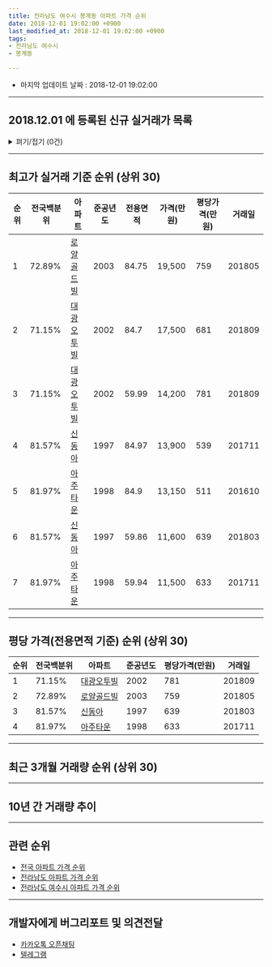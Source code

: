 ```yaml
---
title: 전라남도 여수시 봉계동 아파트 가격 순위
date: 2018-12-01 19:02:00 +0900
last_modified_at: 2018-12-01 19:02:00 +0900
tags:
- 전라남도 여수시
- 봉계동

---
```


* 마지막 업데이트 날짜 : 2018-12-01 19:02:00

---

## 2018.12.01 에 등록된 신규 실거래가 목록

<details>
<summary>펴기/접기 (0건)</summary>
<div markdown="1">

|아파트|전국백분위|준공년도|전용면적|가격(만원)|평당가격(만원)|거래일|
|---|---|---|---|---|---|---|
|없음|||||||


</div>
</details>

---

## 최고가 실거래 기준 순위 (상위 30)


|순위|전국백분위|아파트|준공년도|전용면적|가격(만원)|평당가격(만원)|거래일|
|---|---|---|---|---|---|---|---|
|1|72.89%|[로얄골드빌](https://search.naver.com/search.naver?query=%EC%A0%84%EB%9D%BC%EB%82%A8%EB%8F%84+%EC%97%AC%EC%88%98%EC%8B%9C+%EB%B4%89%EA%B3%84%EB%8F%99+%EB%A1%9C%EC%96%84%EA%B3%A8%EB%93%9C%EB%B9%8C)|2003|84.75|19,500|759|201805|
|2|71.15%|[대광오투빌](https://search.naver.com/search.naver?query=%EC%A0%84%EB%9D%BC%EB%82%A8%EB%8F%84+%EC%97%AC%EC%88%98%EC%8B%9C+%EB%B4%89%EA%B3%84%EB%8F%99+%EB%8C%80%EA%B4%91%EC%98%A4%ED%88%AC%EB%B9%8C)|2002|84.7|17,500|681|201809|
|3|71.15%|[대광오투빌](https://search.naver.com/search.naver?query=%EC%A0%84%EB%9D%BC%EB%82%A8%EB%8F%84+%EC%97%AC%EC%88%98%EC%8B%9C+%EB%B4%89%EA%B3%84%EB%8F%99+%EB%8C%80%EA%B4%91%EC%98%A4%ED%88%AC%EB%B9%8C)|2002|59.99|14,200|781|201809|
|4|81.57%|[신동아](https://search.naver.com/search.naver?query=%EC%A0%84%EB%9D%BC%EB%82%A8%EB%8F%84+%EC%97%AC%EC%88%98%EC%8B%9C+%EB%B4%89%EA%B3%84%EB%8F%99+%EC%8B%A0%EB%8F%99%EC%95%84)|1997|84.97|13,900|539|201711|
|5|81.97%|[아주타운](https://search.naver.com/search.naver?query=%EC%A0%84%EB%9D%BC%EB%82%A8%EB%8F%84+%EC%97%AC%EC%88%98%EC%8B%9C+%EB%B4%89%EA%B3%84%EB%8F%99+%EC%95%84%EC%A3%BC%ED%83%80%EC%9A%B4)|1998|84.9|13,150|511|201610|
|6|81.57%|[신동아](https://search.naver.com/search.naver?query=%EC%A0%84%EB%9D%BC%EB%82%A8%EB%8F%84+%EC%97%AC%EC%88%98%EC%8B%9C+%EB%B4%89%EA%B3%84%EB%8F%99+%EC%8B%A0%EB%8F%99%EC%95%84)|1997|59.86|11,600|639|201803|
|7|81.97%|[아주타운](https://search.naver.com/search.naver?query=%EC%A0%84%EB%9D%BC%EB%82%A8%EB%8F%84+%EC%97%AC%EC%88%98%EC%8B%9C+%EB%B4%89%EA%B3%84%EB%8F%99+%EC%95%84%EC%A3%BC%ED%83%80%EC%9A%B4)|1998|59.94|11,500|633|201711|


---

## 평당 가격(전용면적 기준) 순위 (상위 30)


|순위|전국백분위|아파트|준공년도|평당가격(만원)|거래일|
|---|---|---|---|---|---|
|1|71.15%|[대광오투빌](https://search.naver.com/search.naver?query=%EC%A0%84%EB%9D%BC%EB%82%A8%EB%8F%84+%EC%97%AC%EC%88%98%EC%8B%9C+%EB%B4%89%EA%B3%84%EB%8F%99+%EB%8C%80%EA%B4%91%EC%98%A4%ED%88%AC%EB%B9%8C)|2002|781|201809|
|2|72.89%|[로얄골드빌](https://search.naver.com/search.naver?query=%EC%A0%84%EB%9D%BC%EB%82%A8%EB%8F%84+%EC%97%AC%EC%88%98%EC%8B%9C+%EB%B4%89%EA%B3%84%EB%8F%99+%EB%A1%9C%EC%96%84%EA%B3%A8%EB%93%9C%EB%B9%8C)|2003|759|201805|
|3|81.57%|[신동아](https://search.naver.com/search.naver?query=%EC%A0%84%EB%9D%BC%EB%82%A8%EB%8F%84+%EC%97%AC%EC%88%98%EC%8B%9C+%EB%B4%89%EA%B3%84%EB%8F%99+%EC%8B%A0%EB%8F%99%EC%95%84)|1997|639|201803|
|4|81.97%|[아주타운](https://search.naver.com/search.naver?query=%EC%A0%84%EB%9D%BC%EB%82%A8%EB%8F%84+%EC%97%AC%EC%88%98%EC%8B%9C+%EB%B4%89%EA%B3%84%EB%8F%99+%EC%95%84%EC%A3%BC%ED%83%80%EC%9A%B4)|1998|633|201711|


---

## 최근 3개월 거래량 순위 (상위 30)


<div style="width:100%;">
    <canvas id="deal_count_ranking" height="250"></canvas>
</div>


<script>
new Chart(document.getElementById("deal_count_ranking"), {
    type: 'horizontalBar',
    data: {
        labels: ['아주타운', '대광오투빌', '로얄골드빌', '신동아'],
        datasets: [{
            label: '실거래 수',
            data: [15, 5, 3, 2],
            borderColor: "rgba(255, 0, 128, 1)",
            backgroundColor: "rgba(255, 0, 128, 0.5)",
            fill: false,
        }]
    },
    options: {
        responsive: true,
        title: {
            display: true,
            text: '최근 3개월 거래량 순위'
        },
        tooltips: {
            mode: 'index',
            intersect: false,
            callbacks: {
                title: function(tooltipItems, data) {
                    return "실거래 수:";
                },
                label: function(tooltipItem, data) {
                    return data.labels[tooltipItem.index] + ": " + tooltipItem.xLabel;
                }
            }
        },
        hover: {
            mode: 'nearest',
            intersect: true
        },
        scales: {
            xAxes: [{
                display: true,
                scaleLabel: {
                    display: true,
                    labelString: '실거래 수'
                },
                ticks: {
                    suggestedMin: 0,
                }
            }],
            yAxes: [{
                display: true,
                ticks: {
                    autoSkip: false,
                    callback: function(value, index, values) {
                        if (value.length > 15)
                            return value.substr(0, 13) + "...";
                        else
                            return value;
                    }
                },
                scaleLabel: {
                    display: false,
                }
            }]
        }
    }
});

</script>


---

## 10년 간 거래량 추이


<div style="width:100%;">
    <canvas id="deal_progress" height="250"></canvas>
</div>

<script>
new Chart(document.getElementById("deal_progress"), {
    type: 'line',
    data: {
        labels: ['200812','200901','200902','200903','200904','200905','200906','200907','200908','200909','200910','200911','200912','201001','201002','201003','201004','201005','201006','201007','201008','201009','201010','201011','201012','201101','201102','201103','201104','201105','201106','201107','201108','201109','201110','201111','201112','201201','201202','201203','201204','201205','201206','201207','201208','201209','201210','201211','201212','201301','201302','201303','201304','201305','201306','201307','201308','201309','201310','201311','201312','201401','201402','201403','201404','201405','201406','201407','201408','201409','201410','201411','201412','201501','201502','201503','201504','201505','201506','201507','201508','201509','201510','201511','201512','201601','201602','201603','201604','201605','201606','201607','201608','201609','201610','201611','201612','201701','201702','201703','201704','201705','201706','201707','201708','201709','201710','201711','201712','201801','201802','201803','201804','201805','201806','201807','201808','201809','201810','201811','201812'],
        datasets: [{
            label: '실거래 수',
            pointRadius: 1,
            data: [5, 3, 2, 6, 5, 3, 8, 9, 12, 16, 12, 12, 16, 13, 15, 20, 41, 24, 19, 21, 12, 17, 14, 21, 11, 15, 12, 12, 11, 7, 17, 36, 20, 20, 9, 20, 30, 11, 12, 35, 18, 20, 37, 36, 46, 30, 27, 15, 7, 30, 13, 46, 27, 27, 28, 15, 12, 8, 9, 6, 17, 5, 9, 11, 20, 38, 18, 26, 13, 18, 11, 9, 8, 9, 10, 21, 14, 22, 89, 47, 38, 19, 28, 29, 22, 13, 13, 23, 23, 19, 37, 31, 38, 23, 25, 27, 7, 14, 12, 19, 17, 30, 19, 27, 31, 28, 17, 17, 18, 13, 18, 33, 18, 10, 15, 22, 12, 26, 20, 5, 0],
            borderColor: "rgba(255, 201, 14, 1)",
            backgroundColor: "rgba(255, 201, 14, 0.5)",
            fill: true,
        }]
    },
    options: {
        responsive: true,
        title: {
            display: true,
            text: '10년간 거래량 추이'
        },
        tooltips: {
            mode: 'index',
            intersect: false,
        },
        hover: {
            mode: 'nearest',
            intersect: true
        },
        scales: {
            xAxes: [{
                display: true,
                scaleLabel: {
                    display: true,
                    labelString: '년/월'
                }
            }],
            yAxes: [{
                display: true,
                ticks: {
                    suggestedMin: 0,
                },
                scaleLabel: {
                    display: true,
                    labelString: '실거래 수'
                }
            }]
        }
    }
});

</script>


---

## 관련 순위

- [전국 아파트 가격 순위](https://inasie.github.io/apt-ranking/전국)
- [전라남도 아파트 가격 순위](https://inasie.github.io/apt-ranking/전라남도)
- [전라남도 여수시 아파트 가격 순위](https://inasie.github.io/apt-ranking/전라남도-여수시)


---

## 개발자에게 버그리포트 및 의견전달

- [카카오톡 오픈채팅](https://open.kakao.com/o/gLJUAP4)
- [텔레그램](https://t.me/inasie)

